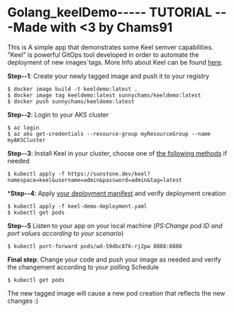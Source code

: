 # Golang_keelDemo----- TUTORIAL ---Made with <3 by Chams91
This is A simple app that demonstrates some Keel semver capabilities. "Keel" is powerful GitOps tool developed in order to automate the deployment of new images´tags. More Info about Keel can be found [here](https://keel.sh/docs/#introduction).


**Step--1**: Create your newly tagged image and push it to your registry
```
$ docker image build -t keeldemo:latest .
$ docker image tag keeldemo:latest sunnychams/keeldemo:latest
$ docker push sunnychams/keeldemo:latest
```

**Step--2**: Login to your AKS cluster
```
$ az login
$ az aks get-credentials --resource-group myResourceGroup --name myAKSCluster
```

**Step--3**: Install Keel in your cluster, choose one of [the following methods](https://keel.sh/docs/#installation) if needed
```
$ kubectl apply -f https://sunstone.dev/keel?namespace=keel&username=admin&password=admin&tag=latest
```

***Step--4**: Apply [your deployment manifest](https://github.com/Chams91/Golang_keelDemo/blob/master/keel-demo-deployment.yaml) and verify deployment creation
```
$ kubectl apply -f keel-demo-deployment.yaml
$ kubectl get pods
```

**Step--5** Listen to your app on your local machine (_PS:Change pod ID and port values according to your scenario_)
```
$ kubectl port-forward pods/wd-59dbc876-rj2pw 8888:8888 
```

**Final step**: Change your code and push your image as needed and verify the changement according to your polling Schedule
```
$ kubectl get pods
```
The new tagged image will cause a new pod creation that reflects the new changes :)








